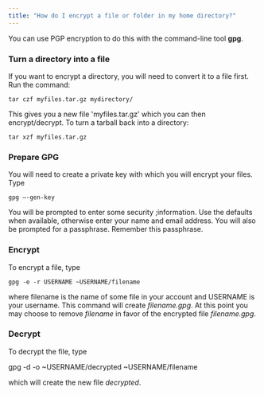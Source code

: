 ```yaml
---
title: "How do I encrypt a file or folder in my home directory?"
---
```

You can use PGP encryption to do this with the command-line tool
**gpg**.

### Turn a directory into a file                                                  

If you want to encrypt a directory, you will need to convert it to a
file first. Run the command:

    tar czf myfiles.tar.gz mydirectory/

This gives you a new file 'myfiles.tar.gz' which you can then
encrypt/decrypt. To turn a tarball back into a directory:

    tar xzf myfiles.tar.gz

### Prepare GPG

You will need to create a private key with which you will encrypt your
files. Type

    gpg –-gen-key

You will be prompted to enter some security ;information. Use the
defaults when available, otherwise enter your name and email address.
You will also be prompted for a passphrase. Remember this passphrase.

### Encrypt

To encrypt a file, type

    gpg -e -r USERNAME ~USERNAME/filename

where filename is the name of some file in your account and USERNAME is
your username. This command will create *filename.gpg*. At this point
you may choose to remove *filename* in favor of the encrypted file
*filename.gpg*.

### Decrypt

To decrypt the file, type

gpg -d -o ~USERNAME/decrypted ~USERNAME/filename

which will create the new file *decrypted*.
